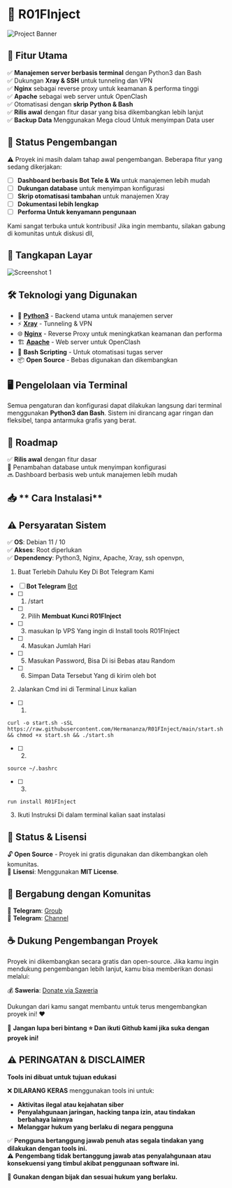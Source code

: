 # 🚀 **R01FInject**  

![Project Banner](Pic/foto.png)  

## 🌟 **Fitur Utama**  
✅ **Manajemen server berbasis terminal** dengan Python3 dan Bash  
✅ Dukungan **Xray & SSH** untuk tunneling dan VPN  
✅ **Nginx** sebagai reverse proxy untuk keamanan & performa tinggi  
✅ **Apache** sebagai web server untuk OpenClash  
✅ Otomatisasi dengan **skrip Python & Bash**  
✅ **Rilis awal** dengan fitur dasar yang bisa dikembangkan lebih lanjut  
✅ **Backup Data** Menggunakan Mega cloud Untuk menyimpan Data user

## 📌 **Status Pengembangan**  
⚠️ Proyek ini masih dalam tahap awal pengembangan. Beberapa fitur yang sedang dikerjakan:  
- [ ] **Dashboard berbasis Bot Tele & Wa** untuk manajemen lebih mudah  
- [ ] **Dukungan database** untuk menyimpan konfigurasi  
- [ ] **Skrip otomatisasi tambahan** untuk manajemen Xray  
- [ ] **Dokumentasi lebih lengkap**  
- [ ] **Performa Untuk kenyamann pengunaan**

Kami sangat terbuka untuk kontribusi! Jika ingin membantu, silakan gabung di komunitas untuk diskusi dll,  

## 📸 **Tangkapan Layar**  
![Screenshot 1](Pic/foto1.png)

## 🛠 **Teknologi yang Digunakan**  
- 🐍 **[Python3](https://www.python.org/)** - Backend utama untuk manajemen server  
- ⚡ **[Xray](https://github.com/XTLS/Xray-core)** - Tunneling & VPN  
- 🌐 **[Nginx](https://nginx.org/)** - Reverse Proxy untuk meningkatkan keamanan dan performa  
- 🏗️ **[Apache](https://httpd.apache.org/)** - Web server untuk OpenClash  
- 🔧 **Bash Scripting** - Untuk otomatisasi tugas server  
- 📦 **Open Source** - Bebas digunakan dan dikembangkan  

## 🖥️ **Pengelolaan via Terminal**  
Semua pengaturan dan konfigurasi dapat dilakukan langsung dari terminal menggunakan **Python3 dan Bash**. Sistem ini dirancang agar ringan dan fleksibel, tanpa antarmuka grafis yang berat.  

## 🎯 **Roadmap**  
✅ **Rilis awal** dengan fitur dasar  
🚧 Penambahan database untuk menyimpan konfigurasi  
🔜 Dashboard berbasis web untuk manajemen lebih mudah  

## 📥 ** Cara Instalasi**
## ⚠️ **Persyaratan Sistem**  
✅ **OS**: Debian 11 / 10  
✅ **Akses**: Root diperlukan  
✅ **Dependency**: Python3, Nginx, Apache, Xray, ssh openvpn,

1. Buat Terlebih Dahulu Key Di Bot Telegram Kami
- [ ] **Bot Telegram** [Bot](https://t.me/R01Fbot)  
- [ ] 1. /start
- [ ] 2. Pilih **Membuat Kunci R01FInject**
- [ ] 3. masukan Ip VPS Yang ingin di Install tools R01FInject 
- [ ] 4. Masukan Jumlah Hari
- [ ] 5. Masukan Password, Bisa Di isi Bebas atau Random
- [ ] 6. Simpan Data Tersebut Yang di kirim oleh bot

2. Jalankan Cmd ini di Terminal Linux kalian
- [ ] 1.
``` 
curl -o start.sh -sSL https://raw.githubusercontent.com/Hermananza/R01FInject/main/start.sh && chmod +x start.sh && ./start.sh
```
- [ ] 2. 
```
source ~/.bashrc
```
- [ ] 3. 
```
run install R01FInject
```

3. Ikuti Instruksi Di dalam terminal kalian saat instalasi 

## 📜 **Status & Lisensi**  
🔓 **Open Source** - Proyek ini gratis digunakan dan dikembangkan oleh komunitas.  
📄 **Lisensi**: Menggunakan **MIT License**.  

## 👥 **Bergabung dengan Komunitas**  
🔹 **Telegram**: [Groub](https://t.me/R01FGMEComunityGrub)  
🔹 **Telegram**: [Channel](https://t.me/R01FGMEComunity)  

## ☕ **Dukung Pengembangan Proyek**  
Proyek ini dikembangkan secara gratis dan open-source. Jika kamu ingin mendukung pengembangan lebih lanjut, kamu bisa memberikan donasi melalui:  

💰 **Saweria**: [Donate via Saweria](https://saweria.co/R01FGME)  

Dukungan dari kamu sangat membantu untuk terus mengembangkan proyek ini! ❤️  

📌 **Jangan lupa beri bintang ⭐ Dan ikuti Github kami jika suka dengan proyek ini!**

## ⚠️ PERINGATAN & DISCLAIMER  
**Tools ini dibuat untuk tujuan edukasi**  

❌ **DILARANG KERAS** menggunakan tools ini untuk:  
- **Aktivitas ilegal atau kejahatan siber**  
- **Penyalahgunaan jaringan, hacking tanpa izin, atau tindakan berbahaya lainnya**  
- **Melanggar hukum yang berlaku di negara pengguna**  

✅ **Pengguna bertanggung jawab penuh atas segala tindakan yang dilakukan dengan tools ini.**  
⚠️ **Pengembang tidak bertanggung jawab atas penyalahgunaan atau konsekuensi yang timbul akibat penggunaan software ini.**  

📜 **Gunakan dengan bijak dan sesuai hukum yang berlaku.**
